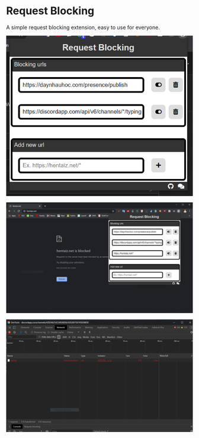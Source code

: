 # Request Blocking

A simple request blocking extension, easy to use for everyone.

![](./screenshots/scrnsht1.png)

![](./screenshots/scrnsht2.png)

![](./screenshots/scrnsht3.png)
